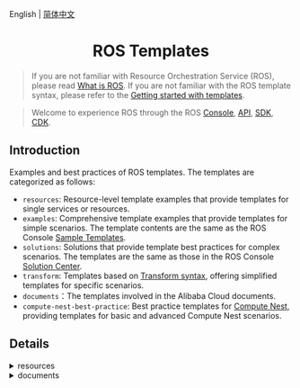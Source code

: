 English | [简体中文](./README-CN.md)
<h1 align="center">ROS Templates</h1>

> If you are not familiar with Resource Orchestration Service (ROS), please read [What is ROS](https://www.alibabacloud.com/help/resource-orchestration-service/latest/what-is-ros). If you are not familiar with the ROS template syntax, please refer to the [Getting started with templates](https://www.alibabacloud.com/help/resource-orchestration-service/latest/get-started-with-templates).

> Welcome to experience ROS through the ROS [Console](https://ros-intl.console.aliyun.com/cn-beijing/stacks/create), [API](https://api.alibabacloud.com/product/ROS), [SDK](https://api.alibabacloud.com/api-tools/sdk/ROS), [CDK](https://www.alibabacloud.com/help/resource-orchestration-service/latest/ros-cdk-overview).

## Introduction
Examples and best practices of ROS templates. The templates are categorized as follows:

- `resources`: Resource-level template examples that provide templates for single services or resources.
- `examples`: Comprehensive template examples that provide templates for simple scenarios. The template contents are the same as the ROS Console [Sample Templates](https://ros.console.aliyun.com/cn-beijing/samples).
- `solutions`: Solutions that provide template best practices for complex scenarios. The templates are the same as those in the ROS Console [Solution Center](https://ros.console.aliyun.com/cn-beijing/solutions).
- `transform`: Templates based on [Transform syntax](https://www.alibabacloud.com/help/resource-orchestration-service/latest/template-syntax-transform), offering simplified templates for specific scenarios.
- `documents`：The templates involved in the Alibaba Cloud documents.
- `compute-nest-best-practice`: Best practice templates for [Compute Nest](https://www.alibabacloud.com/help/computing-nest), providing templates for basic and advanced Compute Nest scenarios.


## Details
<details>
  <summary>resources</summary>

| Template                                                                                     | Description                                                                                                                                    |
| -------------------------------------------------------------------------------------------- | ---------------------------------------------------------------------------------------------------------------------------------------------- |
| [acm/configuration.yml](./resources/acm/configuration.yml)                                   | ACM Namespace/Configuration resource example                                                                                                   |
| [actiontrail/trail-logging.yml](./resources/actiontrail/trail-logging.yml)                   | ACTIONTRAIL Trail/TrailLogging resource example                                                                                                |
| [apigateway/api.yml](./resources/apigateway/api.yml)                                         | ApiGateway Api/Group/App/Deployment/Authorization/Signature/SignatureBinding/TrafficControl/TrafficControlBinding/ resource example            |
| [apigateway/custom-domain.yml](./resources/apigateway/custom-domain.yml)                     | ApiGateway CustomDomain resource example                                                                                                       |
| [apigateway/instance.yml](./resources/apigateway/instance.yml)                               | ApiGateway Instance resource example                                                                                                           |
| [apigateway/stage-config.yml](./resources/apigateway/stage-config.yml)                       | ApiGateway StageConfig resource example                                                                                                        |
| [apigateway/vpc-access-config.yml](./resources/apigateway/vpc-access-config.yml)             | ApiGateway VpcAccessConfig resource example                                                                                                    |
| [arms/alert-contact-group.yml](./resources/arms/alert-contact-group.yml)                     | ARMS AlertContact/AlertContactGroup resource example                                                                                           |
| [arms/retcode-app.yml](./resources/arms/retcode-app.yml)                                     | ARMS RetcodeApp resource example                                                                                                               |
| [asm/service-mesh.yml](./resources/asm/service-mesh.yml)                                     | ASM ServiceMesh resource example                                                                                                               |
| [bss/wait-order.yml](./resources/bss/wait-order.yml)                                         | BSS WaitOrder resource example                                                                                                                 |
| [cas/certificate.yml](./resources/cas/certificate.yml)                                       | CAS Certificate resource example                                                                                                               |
| [cdn/domain.yml](./resources/cdn/domain.yml)                                                 | CDN Domain/DomainConfig resource example                                                                                                       |
| [cen/cen.yml](./resources/cen/cen.yml)                                                       | CEN resource example                                                                                                                           |
| [cms/contact.yml](./resources/cms/contact.yml)                                               | CMS Contact/ContactGroup/DynamicTagGroup resource example                                                                                      |
| [cms/event-rule-targets.yml](./resources/cms/event-rule-targets.yml)                         | CMS EventRuleTargets resource example                                                                                                          |
| [cms/event-rule.yml](./resources/cms/event-rule.yml)                                         | CMS EventRule resource example                                                                                                                 |
| [cms/group-metric-rule.yml](./resources/cms/group-metric-rule.yml)                           | CMS GroupMetricRule/MetricRuleTargets resource example                                                                                         |
| [cms/metric-rule-template.yml](./resources/cms/metric-rule-template.yml)                     | CMS MetricRuleTemplate resource example                                                                                                        |
| [cms/monitor-group.yml](./resources/cms/monitor-group.yml)                                   | CMS MonitorGroup/MonitorGroupInstances resource example                                                                                        |
| [cms/monitoring-agent-process.yml](./resources/cms/monitoring-agent-process.yml)             | CMS MonitoringAgentProcess resource example                                                                                                    |
| [cms/site-monitor.yml](./resources/cms/site-monitor.yml)                                     | CMS SiteMonitor resource example                                                                                                               |
| [config/config.yml](./resources/config/config.yml)                                           | Config Rule resource example                                                                                                                   |
| [cr/instance-endpoint-acl-policy.yml](./resources/cr/instance-endpoint-acl-policy.yml)       | CR InstanceEndpointAclPolicy resource example                                                                                                  |
| [cr/namespace.yml](./resources/cr/namespace.yml)                                             | CR NameSpace resource example                                                                                                                  |
| [cr/repository.yml](./resources/cr/repository.yml)                                           | CR Repository resource example                                                                                                                 |
| [cs/any-cluster.yml](./resources/cs/any-cluster.yml)                                         | CS AnyCluster resource example                                                                                                                 |
| [cs/kubernetes-cluster.yml](./resources/cs/kubernetes-cluster.yml)                           | CS KubernetesCluster resource example                                                                                                          |
| [cs/managed-edge-kubernetes-cluster.yml](./resources/cs/managed-edge-kubernetes-cluster.yml) | CS ManagedEdgeKubernetesCluster resource example                                                                                               |
| [cs/managed-kubernetes-cluster.yml](./resources/cs/managed-kubernetes-cluster.yml)           | CS ManagedKubernetesCluster resource example                                                                                                   |
| [cs/serverless-kubernetes-cluster.yml](./resources/cs/serverless-kubernetes-cluster.yml)     | CS ServerlessKubernetesCluster resource example                                                                                                |
| [datahub/topic.yml](./resources/datahub/topic.yml)                                           | DataHub Project/Topic resource example                                                                                                         |
| [dns/domain-record.yml](./resources/dns/domain-record.yml)                                   | DNS DomainRecord resource example                                                                                                              |
| [dns/domain.yml](./resources/dns/domain.yml)                                                 | DNS Domain/DomainGroup resource example                                                                                                        |
| [drds/drds-instance.yml](./resources/drds/drds-instance.yml)                                 | DrdsInstance resource example                                                                                                                  |
| [dts/consumer-group.yml](./resources/dts/consumer-group.yml)                                 | DTS SubscriptionInstance resource example                                                                                                      |
| [dts/dts.yml](./resources/dts/dts.yml)                                                       | DTS MigrationJob/SynchronizationJob resource example                                                                                           |
| [dts/subscription-instance.yml](./resources/dts/subscription-instance.yml)                   | DTS SubscriptionInstance/ConsumerGroup resource example                                                                                        |
| [eci/container-group.yml](./resources/eci/container-group.yml)                               | ECI ContainerGroup resource example                                                                                                            |
| [eci/image-cache.yml](./resources/eci/image-cache.yml)                                       | ECI ImageCache resource example                                                                                                                |
| [ecs/assign-private-ip-addresses.yml](./resources/ecs/assign-private-ip-addresses.yml)       | ECS AssignPrivateIpAddresses resource example                                                                                                  |
| [ecs/auto-snapshot-policy.yml](./resources/ecs/auto-snapshot-policy.yml)                     | ECS AutoSnapshotPolicy resource example                                                                                                        |
| [ecs/custom-image.yml](./resources/ecs/custom-image.yml)                                     | ECS CustomImage/CopyImage resource example                                                                                                     |
| [ecs/dedicated-host.yml](./resources/ecs/dedicated-host.yml)                                 | ECS DedicatedHost resource example                                                                                                             |
| [ecs/deployment-set.yml](./resources/ecs/deployment-set.yml)                                 | ECS DeploymentSet resource example                                                                                                             |
| [ecs/disk-attachment.yml](./resources/ecs/disk-attachment.yml)                               | ECS DiskAttachment/Snapshot resource example                                                                                                   |
| [ecs/disk.yml](./resources/ecs/disk.yml)                                                     | ECS Disk resource example                                                                                                                      |
| [ecs/forward-entry.yml](./resources/ecs/forward-entry.yml)                                   | ECS ForwardEntry resource example                                                                                                              |
| [ecs/hpc-cluster.yml](./resources/ecs/hpc-cluster.yml)                                       | ECS HpcCluster resource example                                                                                                                |
| [ecs/instance-clone.yml](./resources/ecs/instance-clone.yml)                                 | ECS Instance Clone resource example                                                                                                            |
| [ecs/instance-group.yml](./resources/ecs/instance-group.yml)                                 | ECS InstanceGroup/InstanceGroupClone/Command/Invocation resource example                                                                       |
| [ecs/instance.yml](./resources/ecs/instance.yml)                                             | ECS instance/EIP/NatGateway/SSHKeyPair resource example                                                                                        |
| [ecs/join-security-group.yml](./resources/ecs/join-security-group.yml)                       | ECS JoinSecurityGroup resource example                                                                                                         |
| [ecs/launch-template.yml](./resources/ecs/launch-template.yml)                               | ECS LaunchTemplate/AutoProvisioningGroup resource example                                                                                      |
| [ecs/nat-gateway.yml](./resources/ecs/nat-gateway.yml)                                       | ECS NatGateway/BandwidthPackage resource example                                                                                               |
| [ecs/network-interface-attachment.yml](./resources/ecs/network-interface-attachment.yml)     | ECS NetworkInterface/NetworkInterfaceAttachment resource example                                                                               |
| [ecs/prepay-instance.yml](./resources/ecs/prepay-instance.yml)                               | ECS PrepayInstance resource example                                                                                                            |
| [ecs/route.yml](./resources/ecs/route.yml)                                                   | ECS Route/AssignIpv6Addresses resource example                                                                                                 |
| [ecs/run-command.yml](./resources/ecs/run-command.yml)                                       | ECS RunCommand resource example                                                                                                                |
| [ecs/s-nat-entry.yml](./resources/ecs/snat-entry.yml)                                       | ECS SecurityGroupIngress resource example                                                                                                      |
| [ecs/security-group-clone.yml](./resources/ecs/security-group-clone.yml)                     | ECS SecurityGroupClone resource example                                                                                                        |
| [ecs/security-group-egress.yml](./resources/ecs/security-group-egress.yml)                   | ECS SecurityGroupEgress resource example                                                                                                       |
| [ecs/security-group-ingress.yml](./resources/ecs/security-group-ingress.yml)                 | ECS SecurityGroupIngress resource example                                                                                                      |
| [edas/cluster-member.yml](./resources/edas/cluster-member.yml)                               | EDAS ClusterMember resource example                                                                                                            |
| [edas/cluster.yml](./resources/edas/cluster.yml)                                             | EDAS Cluster/App/DeployGroup resource example                                                                                                  |
| [ehpc/cluster.yml](./resources/ehpc/cluster.yml)                                             | EHPC Cluster resource example                                                                                                                  |
| [elasticsearch/instance.yml](./resources/elasticsearch/instance.yml)                         | ElasticSearch Instance resource example                                                                                                        |
| [emr/cluster.yml](./resources/emr/cluster.yml)                                               | EMR Cluster resource example                                                                                                                   |
| [ess/scaling-group-enable.yml](./resources/ess/scaling-group-enable.yml)                     | ESS ScalingConfiguration/ScalingGroupEnable resource example                                                                                   |
| [ess/scaling-group.yml](./resources/ess/scaling-group.yml)                                   | ESS ScalingGroup/ScalingRule/AlarmTask/AlarmTaskEnable/LifecycleHook/ScheduledTask resource example                                            |
| [fc/custom-domain.yml](./resources/fc/custom-domain.yml)                                     | FC CustomDomain resource example                                                                                                               |
| [fc/function-invoker.yml](./resources/fc/function-invoker.yml)                               | FC FunctionInvoker/Trigger/Version/Alias/ProvisionConfig resource example                                                                      |
| [fnf/flow.yml](./resources/fnf/flow.yml)                                                     | FNF Flow/Schedule resource example                                                                                                             |
| [ga/ga-ip-v6.yml](./resources/ga/ga-ipv6.yml)                                               | GA Accelerator/ BandwidthPackage/IpSets/Listener/EndpointGroup/BandwidthPackageAcceleratorAddition resource example                            |
| [gws/cluster.yml](./resources/gws/cluster.yml)                                               | GWS Cluster/Instance resource example                                                                                                          |
| [iot/device-group.yml](./resources/iot/device-group.yml)                                     | IOT DeviceGroup resource example                                                                                                               |
| [iot/device.yml](./resources/iot/device.yml)                                                 | IOT Product/Device resource example                                                                                                            |
| [iot/rule.yml](./resources/iot/rule.yml)                                                     | IOT Rule/RuleAction resource example                                                                                                           |
| [kafka/instance.yml](./resources/kafka/instance.yml)                                         | Kafka Instance/Topic resource example                                                                                                          |
| [kms/key.yml](./resources/kms/key.yml)                                                       | KMS Key/Alias resource example                                                                                                                 |
| [kms/secret.yml](./resources/kms/secret.yml)                                                 | KMS Secret resource example                                                                                                                    |
| [marketplace/order.yml](./resources/marketplace/order.yml)                                   | MarketPlace Order resource example                                                                                                             |
| [memcache/instance.yml](./resources/memcache/instance.yml)                                   | Memcache Instance/WhiteList resource example                                                                                                   |
| [mns/subscription.yml](./resources/mns/subscription.yml)                                     | MNS Queue/Topic/Subscription resource example                                                                                                  |
| [mongodb/mongo-db-instance.yml](./resources/mongodb/mongodb-instance.yml)                   | MONGODB Instance resource example                                                                                                              |
| [mongodb/serverless-instance.yml](./resources/mongodb/serverless-instance.yml)               | MONGODB ServerlessInstance resource example                                                                                                    |
| [mongodb/sharding-instance.yml](./resources/mongodb/sharding-instance.yml)                   | MONGODB ShardingInstance resource example                                                                                                      |
| [mse/cluster.yml](./resources/mse/cluster.yml)                                               | MSE Cluster resource example                                                                                                                   |
| [nas/nas.yml](./resources/nas/nas.yml)                                                       | NAS AccessGroupName/AccessRule/FileSystem/MountTarget resource example                                                                         |
| [oos/oos.yml](./resources/oos/oos.yml)                                                       | OOS Template/Execution resource example                                                                                                        |
| [oos/parameter.yml](./resources/oos/parameter.yml)                                           | OOS Parameter resource example                                                                                                                 |
| [oss/bucket.yml](./resources/oss/bucket.yml)                                                 | OSS Bucket resource example                                                                                                                    |
| [ots/ots.yml](./resources/ots/ots.yml)                                                       | OTS Table/Instance/VpcBinder resource example                                                                                                  |
| [polardb/polardb.yml](./resources/polardb/polardb.yml)                                       | POLARDB DBCluster/Account/DBInstance/DBNodes/AccountPrivilege/DBClusterAccessWhiteList/DBClusterEndpointAddress resource example               |
| [privatelink/vpc-endpoint.yml](./resources/privatelink/vpc-endpoint.yml)                     | PrivateLink VpcEndpointService/VpcEndpoint resource example                                                                                    |
| [pvtz/pvtz.yml](./resources/pvtz/pvtz.yml)                                                   | PVTZ Zone/ZoneRecord/ZoneVpcBinder resource example                                                                                            |
| [ram/access-key.yml](./resources/ram/access-key.yml)                                         | RAM User/AccessKey resource example                                                                                                            |
| [ram/attach-policy-to-role.yml](./resources/ram/attach-policy-to-role.yml)                   | RAM Role/AttachPolicyToRole resource example                                                                                                   |
| [ram/managed-policy.yml](./resources/ram/managed-policy.yml)                                 | RAM ManagedPolicy resource example                                                                                                             |
| [ram/role.yml](./resources/ram/role.yml)                                                     | RAM Role resource example                                                                                                                      |
| [ram/saml-provider.yml](./resources/ram/saml-provider.yml)                                   | RAM SAMLProvider resource example                                                                                                              |
| [ram/user.yml](./resources/ram/user.yml)                                                     | RAM User/Group/AttachPolicyToUser/UserToGroupAddition resource example                                                                         |
| [rds/db-instance.yml](./resources/rds/db-instance.yml)                                       | RDS DBInstance/Account/AccountPrivilege resource example                                                                                       |
| [rds/prepay-db-instance.yml](./resources/rds/prepay-db-instance.yml)                         | RDS PrepayDBInstance resource example                                                                                                          |
| [redis/instance.yml](./resources/redis/instance.yml)                                         | Redis Instance/Whitelist and Account resource example                                                                                          |
| [redis/prepay-instance.yml](./resources/redis/prepay-instance.yml)                           | Redis PrepayInstance resource example                                                                                                          |
| [resourcemaneger/handshake.yml](./resources/resourcemaneger/handshake.yml)                   | ResourceManager Handshake resource example                                                                                                     |
| [resourcemaneger/resource-group.yml](./resources/resourcemaneger/resource-group.yml)         | ResourceManager ResourceGroup resource example                                                                                                 |
| [rocketmq/rocketmq.yml](./resources/rocketmq/rocketmq.yml)                                   | ROCKETMQ Instance/Topic resource example                                                                                                       |
| [ros/auto-enable-service.yml](./resources/ros/auto-enable-service.yml)                       | ROS AutoEnableService resource example                                                                                                         |
| [ros/custom-resource.yml](./resources/ros/custom-resource.yml)                               | ROS Custom resource example                                                                                                                    |
| [ros/stack.yml](./resources/ros/stack.yml)                                                   | ROS Nested Stack resource example                                                                                                              |
| [ros/wait-condition-handle.yml](./resources/ros/wait-condition-handle.yml)                   | ROS WaitConditionHandle resource example                                                                                                       |
| [ros/wait-condition.yml](./resources/ros/wait-condition.yml)                                 | ROS WaitCondition/WaitConditionHandle resource example                                                                                         |
| [sae/sae.yml](./resources/sae/sae.yml)                                                       | SAE Application/Namespace/SlbBinding resource example                                                                                          |
| [sag/acl.yml](./resources/sag/acl.yml)                                                       | SAG ACL/ACLRule/ACLAssociation resource example                                                                                                |
| [slb/access-control.yml](./resources/slb/access-control.yml)                                 | SLB AccessControl resource example                                                                                                             |
| [slb/backend-server-attachment.yml](./resources/slb/backend-server-attachment.yml)           | SLB LoadBalancer/MasterSlaveServerGroup/BackendServerAttachment resource example                                                               |
| [slb/listener.yml](./resources/slb/listener.yml)                                             | SLB LoadBalancer/Listener/LoadBalancerClone/Certificate/DomainExtension/VServerGroup/Rule resource example                                     |
| [sls/sls.yml](./resources/sls/sls.yml)                                                       | SLS Project/Logstore/Alert/Index/SavedSearch/LogtailConfig/MachineGroup/ApplyConfigToMachineGroup/ApiGatewayLogConfig resource example         |
| [tsdb/hi-tsdb-instance.yml](./resources/tsdb/hi-tsdb-instance.yml)                           | TSDB HiTSDBInstance resource example                                                                                                           |
| [vpc/anycast-eip.yml](./resources/vpc/anycast-eip.yml)                                       | VPC AnycastEIP/AnycastEIPAssociation resource example                                                                                          |
| [vpc/eip-association.yml](./resources/vpc/eip-association.yml)                               | VPC EIP/EIPAssociation resource example                                                                                                        |
| [vpc/eip-segment.yml](./resources/vpc/eip-segment.yml)                                       | VPC EIPSegment resource example                                                                                                                |
| [vpc/eip.yml](./resources/vpc/eip.yml)                                                       | VPC EIP resource example                                                                                                                       |
| [vpc/nat-gateway.yml](./resources/vpc/nat-gateway.yml)                                       | VPC NatGateway resource example                                                                                                                |
| [vpc/network-acl.yml](./resources/vpc/network-acl.yml)                                       | VPC NetworkAcl/NetworkAclAssociation resource example                                                                                          |
| [vpc/route-table.yml](./resources/vpc/route-table.yml)                                       | Vpc RouteTable resource example                                                                                                                |
| [vpc/router-interface-update.yml](./resources/vpc/router-interface-update.yml)               | Vpc RouterInterface resource example                                                                                                           |
| [vpc/router-interface.yml](./resources/vpc/router-interface.yml)                             | Vpc RouterInterface resource example                                                                                                           |
| [vpc/snat-entry.yml](./resources/vpc/snat-entry.yml)                                         | VPC NatGateway/Ipv6Gateway/Ipv6InternetBandwidth/EIP/EIPAssociation/SnatEntry/CommonBandwidthPackage/CommonBandwidthPackageIp resource example |
| [waf/domain-config.yml](./resources/waf/domain-config.yml)                                   | Waf DomainConfig/AclRule/WafSwitch resource example                                                                                            |
| [waf/domain.yml](./resources/waf/domain.yml)                                                 | Waf Domain resource example                                                                                                                    |
| [waf/instance.yml](./resources/waf/instance.yml)                                             | WAF Instance resource example                                                                                                                  |
</details>

<details>
  <summary>documents</summary>

- trail

| Template                                                                                                                           | Description                                            |
| ---------------------------------------------------------------------------------------------------------------------------------- | ------------------------------------------------------ |
| [alb-7-layer-load-balancing.yml](./documents/trail/alb-7-layer-load-balancing.yml)                                                 | Implements 7-layer load balancing for IPv4 services    |
| [clb-4-layer-load-balancing.yml](./documents/trail/clb-4-layer-load-balancing.yml)                                                 | 4-layer CLB load balancing                             |
| [clb-7-layer-load-balancing.yml](./documents/trail/clb-7-layer-load-balancing.yml)                                                 | 7-layer CLB load balancing                             |
| [nlb-4-layer-load-balancing.yml](./documents/trail/nlb-4-layer-load-balancing.yml)                                                 | Implements 4-layer load balancing for IPv4 services    |
| [ecs-blog.yml](./documents/trail/ecs-blog.yml)                                                                                     | Deploy a blog on the cloud                             |
| [ecs-lamp.yml](./documents/trail/ecs-lamp.yml)                                                                                     | Deploy a LAMP environment                              |
| [ecs-lnmp.yml](./documents/trail/ecs-lnmp.yml)                                                                                     | Deploy a LNMP environment                              |
| [ecs-mount-nas-file-system.yml](./documents/trail/ecs-mount-nas-file-system.yml)                                                   | Mount NAS to ECS                                       |
| [ecs-online-education-video-course-sharing-website.yml](./documents/trail/ecs-online-education-video-course-sharing-website.yml)   | Build an online education video course sharing website |
| [ecs-website.yml](./documents/trail/ecs-website.yml)                                                                               | Quickly deploy a website                               |
| [ga-accelerated-access-to-specified-ip.yml](./documents/trail/ga-accelerated-access-to-specified-ip.yml)                           | Accelerated access to specified backend services by IP |
| [oos-timing-management-of-ecs.yml](./documents/trail/oos-timing-management-of-ecs.yml)                                             | OOS timing management of ECS                           |
| [polardb-mysql-htap-real-time-data-analysis.yml](./documents/trail/polardb-mysql-htap-real-time-data-analysis.yml)                 | PolarDB MySQL HTAP real-time data analysis             |
| [polardb-postgresql-enterprise-performance-practice.yml](./documents/trail/polardb-postgresql-enterprise-performance-practice.yml) | PolarDB PostgreSQL enterprise performance practice     |
| [ram-create-user-and-authorize.yml](./documents/trail/ram-create-user-and-authorize.yml)                                           | Create RAM user and authorize                          |
| [rds-create-account-database-and-connection.yml](./documents/trail/rds-create-account-database-and-connection.yml)                 | Create account, database, and connection to RDS        |
| [redis-game-player-leaderboard.yml](./documents/trail/redis-game-player-leaderboard.yml)                                           | Redis game player leaderboard                          |
| [tair-restores-data-through-data-flashback.yml](./documents/trail/tair-restores-data-through-data-flashback.yml)                   | Restore data in Tair through data flashback            |
</details>
